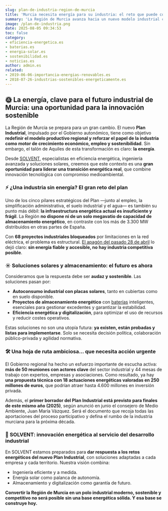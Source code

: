 ```yaml
---
slug: plan-de-industria-region-de-murcia
title: 'Murcia necesita energía para su industria: el reto que puede convertirse en una revolución sostenible'
summary: 'La Región de Murcia avanza hacia un nuevo modelo industrial con la elaboración de su Plan Industrial, pero se enfrenta a un gran desafío: la falta de infraestructura energética. Desde SOLVENT analizamos cómo esta carencia puede transformarse en una oportunidad estratégica para impulsar el autoconsumo solar, el almacenamiento energético y la eficiencia industrial. Con un borrador del plan previsto para finales de 2025, es el momento de actuar con visión y compromiso sostenible.'
image: /plan-de-industria.png
date: 2025-08-05 09:34:53
toc: false
category:
- eficiencia-energetica.es
- baterias.es
- energia-solar.es
- sostenibilidad.es
- noticias.es
author: admin.es
related:
- 2019-06-06-importancia-energias-renovables.es
- 2018-07-26-industrias-sostenibles-energeticamente.es
---
```

## 🌞 **La energía, clave para el futuro industrial de Murcia: una oportunidad para la innovación sostenible**

La Región de Murcia se prepara para un gran cambio. El nuevo **Plan Industrial**, impulsado por el Gobierno autonómico, tiene como objetivo **redefinir el modelo productivo regional y reforzar el papel de la industria como motor de crecimiento económico, empleo y sostenibilidad**. Sin embargo, el talón de Aquiles de esta transformación es claro: **la energía**.

Desde [SOLVENT](https://solventie.es/), especialistas en eficiencia energética, ingeniería avanzada y soluciones solares, creemos que este contexto es una **gran oportunidad para liderar una transición energética real**, que combine innovación tecnológica con compromiso medioambiental.

### ⚡ ¿Una industria sin energía? El gran reto del plan

Uno de los cinco pilares estratégicos del Plan —junto al empleo, la simplificación administrativa, el suelo industrial y el agua— es también su punto más débil: **la infraestructura energética actual es insuficiente y frágil**. La Región **no dispone ni de un solo megavatio de capacidad de almacenamiento energético**, en contraste con los más de 3.300 MW distribuidos en otras partes de España.

Con **68 proyectos industriales bloqueados** por limitaciones en la red eléctrica, el problema es estructural. [El apagón del pasado 28 de abril](https://solventie.es/analisis-post-apagon/) lo dejó claro: **sin energía fiable y accesible, no hay industria competitiva posible**.

### ☀️ Soluciones solares y almacenamiento: el futuro es ahora

Consideramos que la respuesta debe ser **audaz y sostenible**. Las soluciones pasan por:

- **Autoconsumo industrial con placas solares**, tanto en cubiertas como en suelo disponible.
- **Proyectos de almacenamiento energético** con [baterías](https://solventie.es/almacenamiento-energetico/) inteligentes, esenciales para gestionar excedentes y garantizar la estabilidad.
- **Eficiencia energética y digitalización**, para optimizar el uso de recursos y reducir costes operativos.

Estas soluciones no son una utopía futura: **ya existen, están probadas y listas para implementarse**. Solo se necesita decisión política, colaboración público-privada y agilidad normativa.

### 🛠️ Una hoja de ruta ambiciosa… que necesita acción urgente

El Gobierno regional ha hecho un esfuerzo importante de escucha activa: **más de 50 reuniones con actores clave** del sector industrial y 44 mesas de trabajo con expertos, empresas y asociaciones. Como resultado, ya hay **una propuesta técnica con 18 actuaciones energéticas valoradas en 250 millones de euros**, que podrían atraer hasta 4.600 millones en inversión privada.

Además, el **primer borrador del Plan Industrial está previsto para finales de este mismo año (2025)**, según anunció en junio el consejero de Medio Ambiente, Juan María Vázquez. Será el documento que recoja todas las aportaciones del proceso participativo y defina el rumbo de la industria murciana para la próxima década.

### 🤝 SOLVENT: innovación energética al servicio del desarrollo industrial

En SOLVENT estamos preparados para **dar respuesta a los retos energéticos del nuevo Plan Industrial**, con soluciones adaptadas a cada empresa y cada territorio. Nuestra visión combina:

- Ingeniería eficiente y a medida.
- Energía solar como palanca de autonomía.
- Almacenamiento y digitalización como garantía de futuro.

**Convertir la Región de Murcia en un polo industrial moderno, sostenible y competitivo no será posible sin una base energética sólida. Y esa base se construye hoy.**
